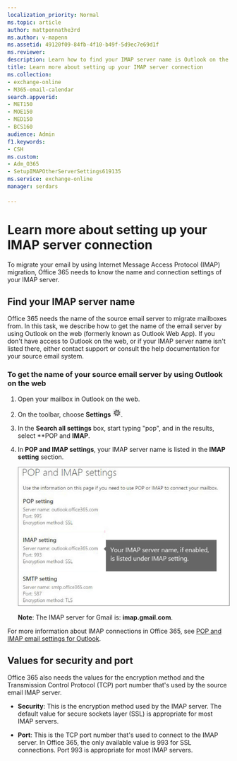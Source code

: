 ```yaml
---
localization_priority: Normal
ms.topic: article
author: mattpennathe3rd
ms.author: v-mapenn
ms.assetid: 49120f09-84fb-4f10-b49f-5d9ec7e69d1f
ms.reviewer: 
description: Learn how to find your IMAP server name is Outlook on the web (Outlook Web App).
title: Learn more about setting up your IMAP server connection
ms.collection: 
- exchange-online
- M365-email-calendar
search.appverid:
- MET150
- MOE150
- MED150
- BCS160
audience: Admin
f1.keywords:
- CSH
ms.custom: 
- Adm_O365
- SetupIMAPOtherServerSettings619135
ms.service: exchange-online
manager: serdars

---
```


# Learn more about setting up your IMAP server connection

To migrate your email by using Internet Message Access Protocol (IMAP) migration, Office 365 needs to know the name and connection settings of your IMAP server.

## Find your IMAP server name

Office 365 needs the name of the source email server to migrate mailboxes from. In this task, we describe how to get the name of the email server by using Outlook on the web (formerly known as Outlook Web App). If you don't have access to Outlook on the web, or if your IMAP server name isn't listed there, either contact support or consult the help documentation for your source email system.

### To get the name of your source email server by using Outlook on the web

1. Open your mailbox in Outlook on the web.

2. On the toolbar, choose **Settings** ![Office 365 Settings button](../media/a9a59c0f-2e67-4cbf-9438-af273b0d552b.png).

3. In the **Search all settings** box, start typing "pop", and in the results, select **POP and **IMAP**.

4. In **POP and IMAP settings**, your IMAP server name is listed in the **IMAP setting** section.

   ![Shows the link for POP or IMAP access settings](../media/fa54c636-4fd3-4fcd-add3-4e7c69072493.png)

   **Note**: The IMAP server for Gmail is: **imap.gmail.com**.

For more information about IMAP connections in Office 365, see [POP and IMAP email settings for Outlook](https://support.office.com/article/8361e398-8af4-4e97-b147-6c6c4ac95353.aspx).

## Values for security and port

Office 365 also needs the values for the encryption method and the Transmission Control Protocol (TCP) port number that's used by the source email IMAP server.

- **Security**: This is the encryption method used by the IMAP server. The default value for secure sockets layer (SSL) is appropriate for most IMAP servers.

- **Port**: This is the TCP port number that's used to connect to the IMAP server. In Office 365, the only available value is 993 for SSL connections. Port 993 is appropriate for most IMAP servers.
